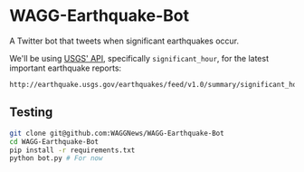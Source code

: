 WAGG-Earthquake-Bot
===================

A Twitter bot that tweets when significant earthquakes occur.

We'll be using [USGS' API](http://earthquake.usgs.gov/fdsnws/event/1/), specifically `significant_hour`, for the latest important earthquake reports:

```
http://earthquake.usgs.gov/earthquakes/feed/v1.0/summary/significant_hour.geojson
```

Testing
-------

```bash
git clone git@github.com:WAGGNews/WAGG-Earthquake-Bot
cd WAGG-Earthquake-Bot
pip install -r requirements.txt
python bot.py # For now
```
